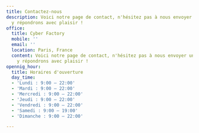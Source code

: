 ```yaml
---
title: Contactez-nous
description: Voici notre page de contact, n'hésitez pas à nous envoyer un mail nous
  y répondrons avec plaisir !
office:
  title: Cyber Factory
  mobile: ''
  email: ''
  location: Paris, France
  content: Voici notre page de contact, n'hésitez pas à nous envoyer un mail nous
    y répondrons avec plaisir !
opennig_hour:
  title: Horaires d'ouverture
  day_time:
  - 'Lundi : 9:00 – 22:00'
  - 'Mardi : 9:00 – 22:00'
  - 'Mercredi : 9:00 – 22:00'
  - 'Jeudi : 9:00 – 22:00'
  - 'Vendredi : 9:00 – 22:00'
  - 'Samedi : 9:00 – 19:00'
  - 'Dimanche : 9:00 – 22:00'

---
```

